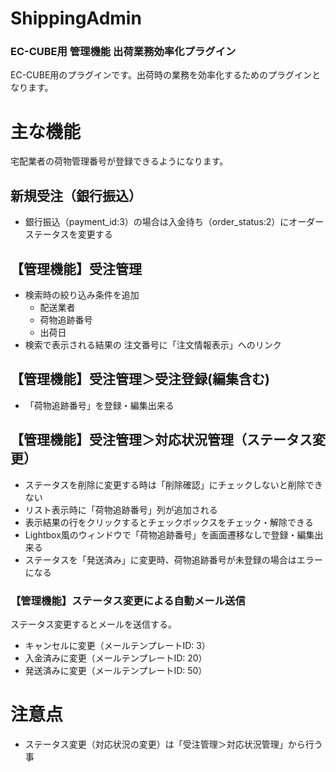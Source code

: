 ShippingAdmin
=============
### EC-CUBE用 管理機能 出荷業務効率化プラグイン
EC-CUBE用のプラグインです。出荷時の業務を効率化するためのプラグインとなります。

# 主な機能
宅配業者の荷物管理番号が登録できるようになります。

## 新規受注（銀行振込）
- 銀行振込（payment_id:3）の場合は入金待ち（order_status:2）にオーダーステータスを変更する

## 【管理機能】受注管理
- 検索時の絞り込み条件を追加
    - 配送業者
    - 荷物追跡番号
    - 出荷日
- 検索で表示される結果の 注文番号に「注文情報表示」へのリンク

## 【管理機能】受注管理＞受注登録(編集含む)
- 「荷物追跡番号」を登録・編集出来る

## 【管理機能】受注管理＞対応状況管理（ステータス変更）
- ステータスを削除に変更する時は「削除確認」にチェックしないと削除できない
- リスト表示時に「荷物追跡番号」列が追加される
- 表示結果の行をクリックするとチェックボックスをチェック・解除できる
- Lightbox風のウィンドウで「荷物追跡番号」を画面遷移なしで登録・編集出来る
- ステータスを「発送済み」に変更時、荷物追跡番号が未登録の場合はエラーになる

### 【管理機能】ステータス変更による自動メール送信
ステータス変更するとメールを送信する。

- キャンセルに変更（メールテンプレートID: 3）
- 入金済みに変更（メールテンプレートID: 20）
- 発送済みに変更（メールテンプレートID: 50）


# 注意点
- ステータス変更（対応状況の変更）は「受注管理＞対応状況管理」から行う事
